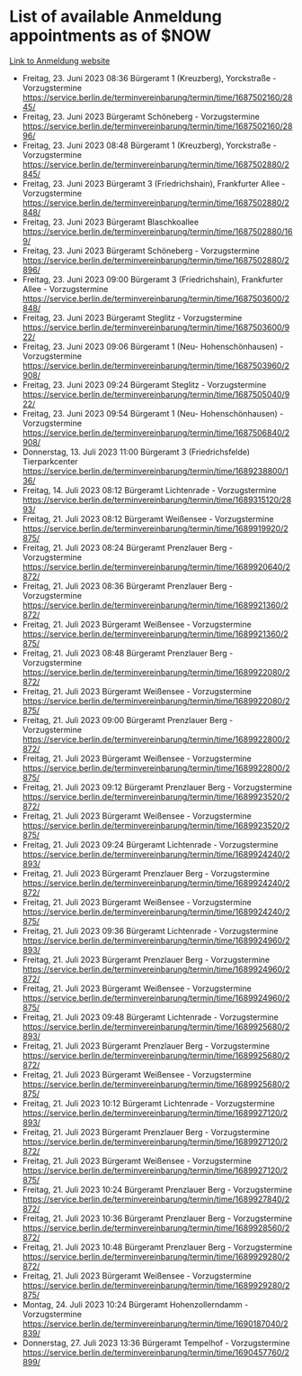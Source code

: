 # List of available Anmeldung appointments as of $NOW
[Link to Anmeldung website](https://service.berlin.de/terminvereinbarung/termin/tag.php?termin=1&anliegen[]=120686&dienstleisterlist=122210,122217,327316,122219,327312,122227,327314,122231,327346,122243,327348,122254,122252,329742,122260,329745,122262,329748,122271,327278,122273,327274,122277,327276,330436,122280,327294,122282,327290,122284,327292,122291,327270,122285,327266,122286,327264,122296,327268,150230,329760,122297,327286,122294,327284,122312,329763,122314,329775,122304,327330,122311,327334,122309,327332,317869,122281,327352,122279,329772,122283,122276,327324,122274,327326,122267,329766,122246,327318,122251,327320,122257,327322,122208,327298,122226,327300&herkunft=http%3A%2F%2Fservice.berlin.de%2Fdienstleistung%2F120686%2F)
- Freitag, 23. Juni 2023 08:36 Bürgeramt 1 (Kreuzberg), Yorckstraße - Vorzugstermine https://service.berlin.de/terminvereinbarung/termin/time/1687502160/2845/
- Freitag, 23. Juni 2023  Bürgeramt Schöneberg - Vorzugstermine https://service.berlin.de/terminvereinbarung/termin/time/1687502160/2896/
- Freitag, 23. Juni 2023 08:48 Bürgeramt 1 (Kreuzberg), Yorckstraße - Vorzugstermine https://service.berlin.de/terminvereinbarung/termin/time/1687502880/2845/
- Freitag, 23. Juni 2023  Bürgeramt 3 (Friedrichshain), Frankfurter Allee - Vorzugstermine https://service.berlin.de/terminvereinbarung/termin/time/1687502880/2848/
- Freitag, 23. Juni 2023  Bürgeramt Blaschkoallee https://service.berlin.de/terminvereinbarung/termin/time/1687502880/169/
- Freitag, 23. Juni 2023  Bürgeramt Schöneberg - Vorzugstermine https://service.berlin.de/terminvereinbarung/termin/time/1687502880/2896/
- Freitag, 23. Juni 2023 09:00 Bürgeramt 3 (Friedrichshain), Frankfurter Allee - Vorzugstermine https://service.berlin.de/terminvereinbarung/termin/time/1687503600/2848/
- Freitag, 23. Juni 2023  Bürgeramt Steglitz - Vorzugstermine https://service.berlin.de/terminvereinbarung/termin/time/1687503600/922/
- Freitag, 23. Juni 2023 09:06 Bürgeramt 1 (Neu- Hohenschönhausen) - Vorzugstermine https://service.berlin.de/terminvereinbarung/termin/time/1687503960/2908/
- Freitag, 23. Juni 2023 09:24 Bürgeramt Steglitz - Vorzugstermine https://service.berlin.de/terminvereinbarung/termin/time/1687505040/922/
- Freitag, 23. Juni 2023 09:54 Bürgeramt 1 (Neu- Hohenschönhausen) - Vorzugstermine https://service.berlin.de/terminvereinbarung/termin/time/1687506840/2908/
- Donnerstag, 13. Juli 2023 11:00 Bürgeramt 3 (Friedrichsfelde) Tierparkcenter https://service.berlin.de/terminvereinbarung/termin/time/1689238800/136/
- Freitag, 14. Juli 2023 08:12 Bürgeramt Lichtenrade - Vorzugstermine https://service.berlin.de/terminvereinbarung/termin/time/1689315120/2893/
- Freitag, 21. Juli 2023 08:12 Bürgeramt Weißensee - Vorzugstermine https://service.berlin.de/terminvereinbarung/termin/time/1689919920/2875/
- Freitag, 21. Juli 2023 08:24 Bürgeramt Prenzlauer Berg - Vorzugstermine https://service.berlin.de/terminvereinbarung/termin/time/1689920640/2872/
- Freitag, 21. Juli 2023 08:36 Bürgeramt Prenzlauer Berg - Vorzugstermine https://service.berlin.de/terminvereinbarung/termin/time/1689921360/2872/
- Freitag, 21. Juli 2023  Bürgeramt Weißensee - Vorzugstermine https://service.berlin.de/terminvereinbarung/termin/time/1689921360/2875/
- Freitag, 21. Juli 2023 08:48 Bürgeramt Prenzlauer Berg - Vorzugstermine https://service.berlin.de/terminvereinbarung/termin/time/1689922080/2872/
- Freitag, 21. Juli 2023  Bürgeramt Weißensee - Vorzugstermine https://service.berlin.de/terminvereinbarung/termin/time/1689922080/2875/
- Freitag, 21. Juli 2023 09:00 Bürgeramt Prenzlauer Berg - Vorzugstermine https://service.berlin.de/terminvereinbarung/termin/time/1689922800/2872/
- Freitag, 21. Juli 2023  Bürgeramt Weißensee - Vorzugstermine https://service.berlin.de/terminvereinbarung/termin/time/1689922800/2875/
- Freitag, 21. Juli 2023 09:12 Bürgeramt Prenzlauer Berg - Vorzugstermine https://service.berlin.de/terminvereinbarung/termin/time/1689923520/2872/
- Freitag, 21. Juli 2023  Bürgeramt Weißensee - Vorzugstermine https://service.berlin.de/terminvereinbarung/termin/time/1689923520/2875/
- Freitag, 21. Juli 2023 09:24 Bürgeramt Lichtenrade - Vorzugstermine https://service.berlin.de/terminvereinbarung/termin/time/1689924240/2893/
- Freitag, 21. Juli 2023  Bürgeramt Prenzlauer Berg - Vorzugstermine https://service.berlin.de/terminvereinbarung/termin/time/1689924240/2872/
- Freitag, 21. Juli 2023  Bürgeramt Weißensee - Vorzugstermine https://service.berlin.de/terminvereinbarung/termin/time/1689924240/2875/
- Freitag, 21. Juli 2023 09:36 Bürgeramt Lichtenrade - Vorzugstermine https://service.berlin.de/terminvereinbarung/termin/time/1689924960/2893/
- Freitag, 21. Juli 2023  Bürgeramt Prenzlauer Berg - Vorzugstermine https://service.berlin.de/terminvereinbarung/termin/time/1689924960/2872/
- Freitag, 21. Juli 2023  Bürgeramt Weißensee - Vorzugstermine https://service.berlin.de/terminvereinbarung/termin/time/1689924960/2875/
- Freitag, 21. Juli 2023 09:48 Bürgeramt Lichtenrade - Vorzugstermine https://service.berlin.de/terminvereinbarung/termin/time/1689925680/2893/
- Freitag, 21. Juli 2023  Bürgeramt Prenzlauer Berg - Vorzugstermine https://service.berlin.de/terminvereinbarung/termin/time/1689925680/2872/
- Freitag, 21. Juli 2023  Bürgeramt Weißensee - Vorzugstermine https://service.berlin.de/terminvereinbarung/termin/time/1689925680/2875/
- Freitag, 21. Juli 2023 10:12 Bürgeramt Lichtenrade - Vorzugstermine https://service.berlin.de/terminvereinbarung/termin/time/1689927120/2893/
- Freitag, 21. Juli 2023  Bürgeramt Prenzlauer Berg - Vorzugstermine https://service.berlin.de/terminvereinbarung/termin/time/1689927120/2872/
- Freitag, 21. Juli 2023  Bürgeramt Weißensee - Vorzugstermine https://service.berlin.de/terminvereinbarung/termin/time/1689927120/2875/
- Freitag, 21. Juli 2023 10:24 Bürgeramt Prenzlauer Berg - Vorzugstermine https://service.berlin.de/terminvereinbarung/termin/time/1689927840/2872/
- Freitag, 21. Juli 2023 10:36 Bürgeramt Prenzlauer Berg - Vorzugstermine https://service.berlin.de/terminvereinbarung/termin/time/1689928560/2872/
- Freitag, 21. Juli 2023 10:48 Bürgeramt Prenzlauer Berg - Vorzugstermine https://service.berlin.de/terminvereinbarung/termin/time/1689929280/2872/
- Freitag, 21. Juli 2023  Bürgeramt Weißensee - Vorzugstermine https://service.berlin.de/terminvereinbarung/termin/time/1689929280/2875/
- Montag, 24. Juli 2023 10:24 Bürgeramt Hohenzollerndamm - Vorzugstermine https://service.berlin.de/terminvereinbarung/termin/time/1690187040/2839/
- Donnerstag, 27. Juli 2023 13:36 Bürgeramt Tempelhof - Vorzugstermine https://service.berlin.de/terminvereinbarung/termin/time/1690457760/2899/
